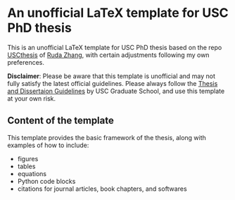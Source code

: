 # An unofficial LaTeX template for USC PhD thesis

This is an unofficial LaTeX template for USC PhD thesis based on the repo [USCthesis](https://github.com/rudazhang/USCthesis) of [Ruda Zhang](https://github.com/rudazhang), with certain adjustments following my own preferences.

**Disclaimer**: Please be aware that this template is unofficial and may not fully satisfy the latest official guidelines. Please always follow the [Thesis and Dissertaion Guidelines](https://graduateschool.usc.edu/wp-content/themes/fictional-university-theme/assets/doc/Manuscript_Formatting_and_Documentation_Styles.pdf) by USC Graduate School, and use this template at your own risk.

## Content of the template

This template provides the basic framework of the thesis, along with examples of how to include:
+ figures
+ tables
+ equations
+ Python code blocks
+ citations for journal articles, book chapters, and softwares